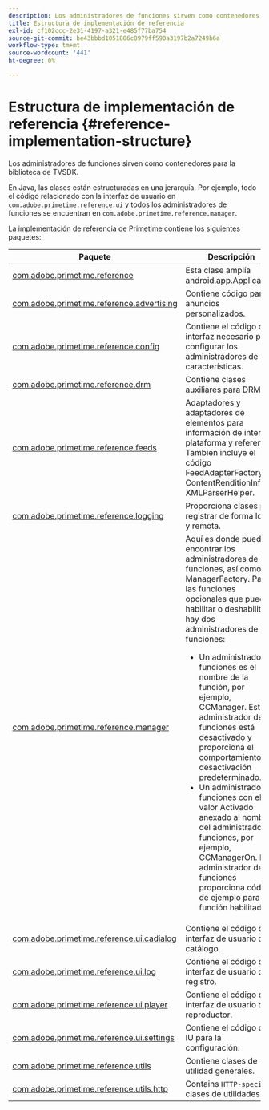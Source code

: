 ```yaml
---
description: Los administradores de funciones sirven como contenedores para la biblioteca de TVSDK.
title: Estructura de implementación de referencia
exl-id: cf102ccc-2e31-4197-a321-e485f77ba754
source-git-commit: be43bbbd1051886c8979ff590a3197b2a7249b6a
workflow-type: tm+mt
source-wordcount: '441'
ht-degree: 0%

---
```


# Estructura de implementación de referencia {#reference-implementation-structure}

Los administradores de funciones sirven como contenedores para la biblioteca de TVSDK.

En Java, las clases están estructuradas en una jerarquía. Por ejemplo, todo el código relacionado con la interfaz de usuario en `com.adobe.primetime.reference.ui` y todos los administradores de funciones se encuentran en `com.adobe.primetime.reference.manager`.

La implementación de referencia de Primetime contiene los siguientes paquetes:

| Paquete | Descripción |
|--- |--- |
| [com.adobe.primetime.reference](https://help.adobe.com/en_US/primetime/api/reference_implementation/android/javadoc/com/adobe/primetime/reference/PrimetimeReference.html) | Esta clase amplía android.app.Application. |
| [com.adobe.primetime.reference.advertising](https://help.adobe.com/en_US/primetime/api/reference_implementation/android/javadoc/com/adobe/primetime/reference/advertising/package-summary.html) | Contiene código para anuncios personalizados. |
| [com.adobe.primetime.reference.config](https://help.adobe.com/en_US/primetime/api/reference_implementation/android/javadoc/com/adobe/primetime/reference/config/package-summary.html) | Contiene el código de interfaz necesario para configurar los administradores de características. |
| [com.adobe.primetime.reference.drm](https://help.adobe.com/en_US/primetime/api/reference_implementation/android/javadoc/com/adobe/primetime/reference/drm/package-summary.html) | Contiene clases auxiliares para DRM. |
| [com.adobe.primetime.reference.feeds](https://help.adobe.com/en_US/primetime/api/reference_implementation/android/javadoc/com/adobe/primetime/reference/feeds/package-summary.html) | Adaptadores y adaptadores de elementos para información de interfaz, plataforma y referencia. También incluye el código FeedAdapterFactory, ContentRenditionInfo y XMLParserHelper. |
| [com.adobe.primetime.reference.logging](https://help.adobe.com/en_US/primetime/api/reference_implementation/android/javadoc/com/adobe/primetime/reference/logging/package-summary.html) | Proporciona clases para registrar de forma local y remota. |
| [com.adobe.primetime.reference.manager](https://help.adobe.com/en_US/primetime/api/reference_implementation/android/javadoc/com/adobe/primetime/reference/manager/package-summary.html) | Aquí es donde puede encontrar los administradores de funciones, así como ManagerFactory. Para las funciones opcionales que puede habilitar o deshabilitar, hay dos administradores de funciones: <ul><li>Un administrador de funciones es el nombre de la función, por ejemplo, CCManager. Este administrador de funciones está desactivado y proporciona el comportamiento de desactivación predeterminado.</li><li>Un administrador de funciones con el valor Activado anexado al nombre del administrador de funciones, por ejemplo, CCManagerOn. Este administrador de funciones proporciona código de ejemplo para la función habilitada.</li></ul> |
| [com.adobe.primetime.reference.ui.cadialog](https://help.adobe.com/en_US/primetime/api/reference_implementation/android/javadoc/com/adobe/primetime/reference/ui/catalog/package-summary.html) | Contiene el código de la interfaz de usuario del catálogo. |
| [com.adobe.primetime.reference.ui.log](https://help.adobe.com/en_US/primetime/api/reference_implementation/android/javadoc/com/adobe/primetime/reference/ui/log/package-summary.html) | Contiene el código de la interfaz de usuario del registro. |
| [com.adobe.primetime.reference.ui.player](https://help.adobe.com/en_US/primetime/api/reference_implementation/android/javadoc/com/adobe/primetime/reference/ui/player/package-summary.html) | Contiene el código de la interfaz de usuario del reproductor. |
| [com.adobe.primetime.reference.ui.settings](https://help.adobe.com/en_US/primetime/api/reference_implementation/android/javadoc/com/adobe/primetime/reference/ui/settings/package-summary.html) | Contiene el código de la IU para la configuración. |
| [com.adobe.primetime.reference.utils](https://help.adobe.com/en_US/primetime/api/reference_implementation/android/javadoc/com/adobe/primetime/reference/utils/package-summary.html) | Contiene clases de utilidad generales. |
| [com.adobe.primetime.reference.utils.http](https://help.adobe.com/en_US/primetime/api/reference_implementation/android/javadoc/com/adobe/primetime/reference/utils/http/package-summary.html) | Contains `HTTP-specific` clases de utilidades. |
